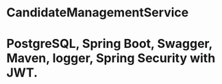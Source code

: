 # CandidateManagementService
# PostgreSQL, Spring Boot, Swagger, Maven, logger, Spring Security with JWT.
